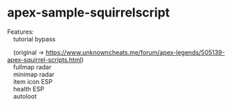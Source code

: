 # apex-sample-squirrelscript

Features:  
&emsp;tutorial bypass  
  
&emsp;(original -> https://www.unknowncheats.me/forum/apex-legends/505139-apex-squirrel-scripts.html)  
&emsp;fullmap radar  
&emsp;minimap radar  
&emsp;item icon ESP  
&emsp;health ESP  
&emsp;autoloot  
  
